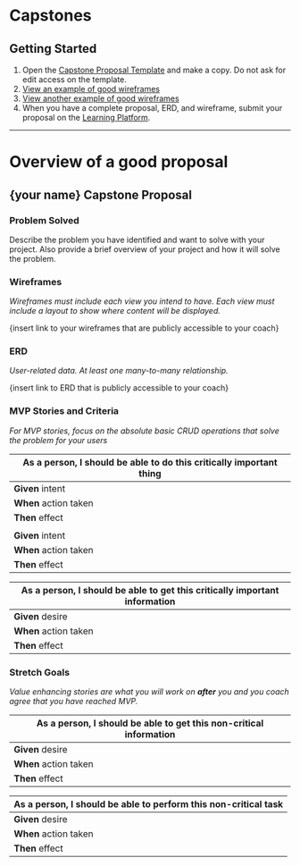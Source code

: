 # Capstones

## Getting Started

1. Open the [Capstone Proposal Template](https://docs.google.com/document/d/1FGMU-wQqIciig0JhtOBBKOORSPCROUW0Y27w9io4qMg/edit?usp=sharing) and make a copy. Do not ask for edit access on the template.
2. [View an example of good wireframes](./images/capstone-wireframe-example.png)
3. [View another example of good wireframes](./images/wireframe-example-001.png)
4. When you have a complete proposal, ERD, and wireframe, submit your proposal on the [Learning Platform](https://learning.nss.team/).

---

# Overview of a good proposal

## {your name} Capstone Proposal

### Problem Solved

Describe the problem you have identified and want to solve with your project. Also provide a brief overview of your project and how it will solve the problem.

### Wireframes

_Wireframes must include each view you intend to have. Each view must include a layout to show where content will be displayed._

{insert link to your wireframes that are publicly accessible to your coach}

### ERD

_User-related data. At least one many-to-many relationship._

{insert link to ERD that is publicly accessible to your coach}

### MVP Stories and Criteria

_For MVP stories, focus on the absolute basic CRUD operations that solve the problem for your users_

| As a person, I should be able to do this critically important thing  |
| --- |
| **Given** intent |
| **When** action taken |
| **Then** effect |
|   |
| **Given** intent |
| **When** action taken |
| **Then** effect |

| As a person, I should be able to get this critically important information  |
| --- |
| **Given** desire |
| **When** action taken |
| **Then** effect |

### Stretch Goals

_Value enhancing stories are what you will work on **after** you and you coach agree that you have reached MVP._

| As a person, I should be able to get this non-critical information  |
| --- |
| **Given** desire |
| **When** action taken |
| **Then** effect |

| As a person, I should be able to perform this non-critical task  |
| --- |
| **Given** desire |
| **When** action taken |
| **Then** effect |

